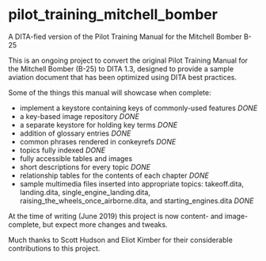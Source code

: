 # pilot_training_mitchell_bomber
A DITA-fied version of the Pilot Training Manual for the Mitchell Bomber B-25

This is an ongoing project to convert the original Pilot Training Manual for the Mitchell Bomber (B-25) to DITA 1.3, designed to provide a sample aviation document that has been optimized using DITA best practices.

Some of the things this manual will showcase when complete:
- implement a keystore containing keys of commonly-used features *DONE*
- a key-based image repository *DONE*
- a separate keystore for holding key terms *DONE*
- addition of glossary entries *DONE*  
- common phrases rendered in conkeyrefs *DONE*  
- topics fully indexed *DONE* 
- fully accessible tables and images
- short descriptions for every topic *DONE*
- relationship tables for the contents of each chapter *DONE*
- sample multimedia files inserted into appropriate topics: takeoff.dita, landing.dita, single_engine_landing.dita, raising_the_wheels_once_airborne.dita, and starting_engines.dita *DONE*
 
At the time of writing (June 2019) this project is now content- and image-complete, but expect more changes and tweaks. 

Much thanks to Scott Hudson and Eliot Kimber for their considerable contributions to this project.
